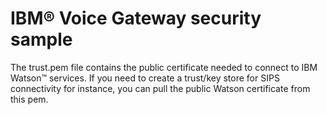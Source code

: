 # IBM&reg; Voice Gateway security sample

The trust.pem file contains the public certificate needed to connect to IBM Watson&trade; services. If you need to create a trust/key store for SIPS connectivity for instance, you can pull the public Watson certificate from this pem.